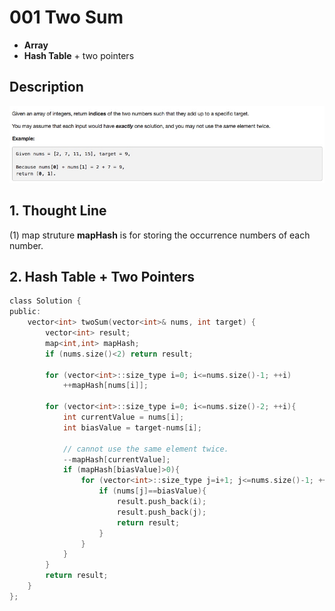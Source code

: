 # 001 Two Sum

- **Array**
- **Hash Table** + two pointers


## Description
![IMAGE](resources/7131CF78F6DA1A852CB82AFDC550D8CB.jpg)


## 1. Thought Line
(1) map struture **mapHash** is for storing the occurrence numbers of each number.


## 2. Hash Table + Two Pointers

```c
class Solution {
public:
    vector<int> twoSum(vector<int>& nums, int target) {
        vector<int> result;
        map<int,int> mapHash;
        if (nums.size()<2) return result;
        
        for (vector<int>::size_type i=0; i<=nums.size()-1; ++i)
            ++mapHash[nums[i]];
        
        for (vector<int>::size_type i=0; i<=nums.size()-2; ++i){
            int currentValue = nums[i];
            int biasValue = target-nums[i];

            // cannot use the same element twice.
            --mapHash[currentValue]; 
            if (mapHash[biasValue]>0){
                for (vector<int>::size_type j=i+1; j<=nums.size()-1; ++j){
                    if (nums[j]==biasValue){
                        result.push_back(i);
                        result.push_back(j);
                        return result;
                    }
                }
            }
        }
        return result;
    }
};
```

